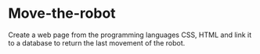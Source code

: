 # Move-the-robot
Create a web page from the programming languages ​​CSS, HTML and link it to a database to return the last movement of the robot.
